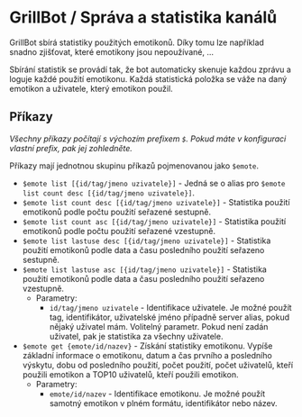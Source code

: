 # GrillBot / Správa a statistika kanálů

GrillBot sbírá statistiky použitých emotikonů. Díky tomu lze například snadno zjišťovat, které emotikony jsou nepoužívané, ...

Sbírání statistik se provádí tak, že bot automaticky skenuje každou zprávu a loguje každé použití emotikonu. Každá statistická položka se váže na daný emotikon a uživatele, který emotikon použil.

## Příkazy

_Všechny příkazy počítají s výchozím prefixem `$`. Pokud máte v konfiguraci vlastní prefix, pak jej zohledněte._

Příkazy mají jednotnou skupinu příkazů pojmenovanou jako `$emote`.

- `$emote list [{id/tag/jmeno uzivatele}]` - Jedná se o alias pro `$emote list count desc [{id/tag/jmeno uzivatele}]`.
- `$emote list count desc [{id/tag/jmeno uzivatele}]` - Statistika použití emotikonů podle počtu použití seřazené sestupně.
- `$emote list count asc [{id/tag/jmeno uzivatele}]` - Statistika použití emotikonů podle počtu použití seřazené vzestupně.
- `$emote list lastuse desc [{id/tag/jmeno uzivatele}]` - Statistika použití emotikonů podle data a času posledního použití seřazeno sestupně.
- `$emote list lastuse asc [{id/tag/jmeno uzivatele}]` - Statistika použití emotikonů podle data a času posledního použití seřazeno vzestupně.
  - Parametry:
    - `id/tag/jmeno uzivatele` - Identifikace uživatele. Je možné použít tag, identifikátor, uživatelské jméno případně server alias, pokud nějaký uživatel mám. Volitelný parametr. Pokud není zadán uživatel, pak je statistika za všechny uživatele.
- `$emote get {emote/id/nazev}` - Získání statistiky emotikonu. Vypíše základní informace o emotikonu, datum a čas prvního a posledního výskytu, dobu od posledního použití, počet použití, počet uživatelů, kteří použili emotikon a TOP10 uživatelů, kteří použili emotikon.
  - Parametry:
    - `emote/id/nazev` - Identifikace emotikonu. Je možné použít samotný emotikon v plném formátu, identifikátor nebo název.
